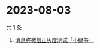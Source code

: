 # 2023-08-03

共 1 条

<!-- BEGIN ZHIHUSEARCH -->
<!-- 最后更新时间 Thu Aug 03 2023 01:08:40 GMT+0800 (China Standard Time) -->
1. [消息称微信正灰度测试「小绿书」](https://www.zhihu.com/search?q=消息称微信正灰度测试「小绿书」)
<!-- END ZHIHUSEARCH -->
